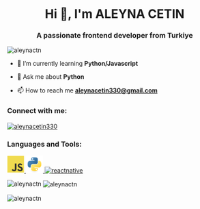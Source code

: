 <h1 align="center">Hi 👋, I'm ALEYNA CETIN</h1>
<h3 align="center">A passionate frontend developer from Turkiye</h3>

<p align="left"> <img src="https://komarev.com/ghpvc/?username=aleynactn&label=Profile%20views&color=0e75b6&style=flat" alt="aleynactn" /> </p>

- 🌱 I’m currently learning **Python/Javascript**

- 💬 Ask me about **Python**

- 📫 How to reach me **aleynacetin330@gmail.com**

<h3 align="left">Connect with me:</h3>
<p align="left">
<a href="https://linkedin.com/in/aleynacetin330" target="blank"><img align="center" src="https://raw.githubusercontent.com/rahuldkjain/github-profile-readme-generator/master/src/images/icons/Social/linked-in-alt.svg" alt="aleynacetin330" height="30" width="40" /></a>
</p>

<h3 align="left">Languages and Tools:</h3>
<p align="left"> <a href="https://developer.mozilla.org/en-US/docs/Web/JavaScript" target="_blank" rel="noreferrer"> <img src="https://raw.githubusercontent.com/devicons/devicon/master/icons/javascript/javascript-original.svg" alt="javascript" width="40" height="40"/> </a> <a href="https://www.python.org" target="_blank" rel="noreferrer"> <img src="https://raw.githubusercontent.com/devicons/devicon/master/icons/python/python-original.svg" alt="python" width="40" height="40"/> </a> <a href="https://reactnative.dev/" target="_blank" rel="noreferrer"> <img src="https://reactnative.dev/img/header_logo.svg" alt="reactnative" width="40" height="40"/> </a> </p>

<p><img align="left" src="https://github-readme-stats.vercel.app/api/top-langs?username=aleynactn&show_icons=true&locale=en&layout=compact" alt="aleynactn" /></p>

<p>&nbsp;<img align="center" src="https://github-readme-stats.vercel.app/api?username=aleynactn&show_icons=true&locale=en" alt="aleynactn" /></p>

<p><img align="center" src="https://github-readme-streak-stats.herokuapp.com/?user=aleynactn&" alt="aleynactn" /></p>
